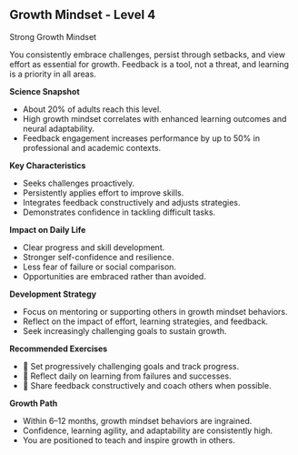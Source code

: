 ## Growth Mindset - Level 4
Strong Growth Mindset

You consistently embrace challenges, persist through setbacks, and view effort as essential for growth. Feedback is a tool, not a threat, and learning is a priority in all areas.

**Science Snapshot**
- About 20% of adults reach this level.
- High growth mindset correlates with enhanced learning outcomes and neural adaptability.
- Feedback engagement increases performance by up to 50% in professional and academic contexts.

**Key Characteristics**
- Seeks challenges proactively.
- Persistently applies effort to improve skills.
- Integrates feedback constructively and adjusts strategies.
- Demonstrates confidence in tackling difficult tasks.

**Impact on Daily Life**
- Clear progress and skill development.
- Stronger self-confidence and resilience.
- Less fear of failure or social comparison.
- Opportunities are embraced rather than avoided.

**Development Strategy**
- Focus on mentoring or supporting others in growth mindset behaviors.
- Reflect on the impact of effort, learning strategies, and feedback.
- Seek increasingly challenging goals to sustain growth.

**Recommended Exercises**
- 🎯 Set progressively challenging goals and track progress.
- 📝 Reflect daily on learning from failures and successes.
- 🤝 Share feedback constructively and coach others when possible.

**Growth Path**
- Within 6–12 months, growth mindset behaviors are ingrained.
- Confidence, learning agility, and adaptability are consistently high.
- You are positioned to teach and inspire growth in others.
